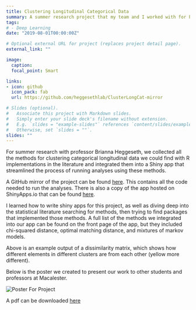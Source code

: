 ```yaml
---
title: Clustering Longitudinal Categorical Data
summary: A summer research project that my team and I worked with for Professor Brianna Heggeseth.
tags:
# - Deep Learning
date: "2019-08-01T00:00:00Z"

# Optional external URL for project (replaces project detail page).
external_link: ""

image:
  caption:
  focal_point: Smart

links:
- icon: github
  icon_pack: fab
  url: https://github.com/heggesethlab/ClusterLongCat-mirror

# Slides (optional).
#   Associate this project with Markdown slides.
#   Simply enter your slide deck's filename without extension.
#   E.g. `slides = "example-slides"` references `content/slides/example-slides.md`.
#   Otherwise, set `slides = ""`.
slides: ""
---
```


For summer research with professor Brianna Heggeseth, we collected all the methods for clustering categorical longitudinal data we could find with R implementations in the literature and integrated them into a Shiny app that streamlined the process of running analyses using these methods.  

<!--more-->

A GitHub mirror of the project can be found [here](https://github.com/heggesethlab/ClusterLongCat-mirror). This contains all the code needed to run the analyses. There is also a copy of the app hosted on ShinyApps.io that can be found [here](https://heggesethlab.shinyapps.io/ShinyApp/).

I learned how to write shiny apps for this project, as well as diving deep into the statistical literature searching for methods, then trying to find packages that implemented those methods. A full list of the methods we integrated into our app can be found on the front page of the app, but they included chi-squared distance, optimal matching distance, and mixtures of markov models.

Above is an example output of a dissimilarity matrix, which shows how different elements in different clusters are from each other (yellow more different).

Below is the poster we created to present our work to other students and professors at Macalester.

![Poster For Project](/img/cluster_long_cat_poster.jpg)

A pdf can be downloaded [here](/files/cluster_long_cat_poster.pdf)
